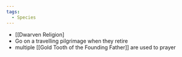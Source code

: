 ```yaml
---
tags:
  - Species
---
```


- [[Dwarven Religion]
- Go on a travelling pilgrimage when they retire
- multiple [[Gold Tooth of the Founding Father]] are used to prayer